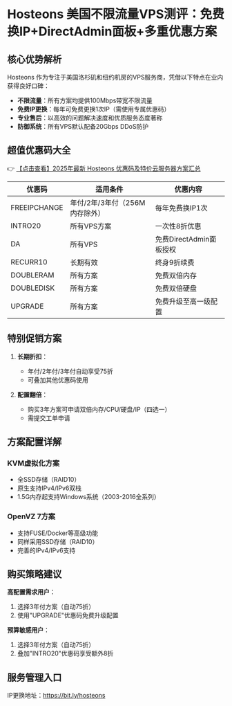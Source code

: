 # Hosteons 美国不限流量VPS测评：免费换IP+DirectAdmin面板+多重优惠方案

## 核心优势解析

Hosteons 作为专注于美国洛杉矶和纽约机房的VPS服务商，凭借以下特点在业内获得良好口碑：

- **不限流量**：所有方案均提供100Mbps带宽不限流量
- **免费IP更换**：每年可免费更换1次IP（需使用专属优惠码）
- **专业售后**：以高效的问题解决速度和优质服务态度著称
- **防御系统**：所有VPS默认配备20Gbps DDoS防护

## 超值优惠码大全

👉 [【点击查看】2025年最新 Hosteons 优惠码及特价云服务器方案汇总](https://bit.ly/hosteons)

| 优惠码 | 适用条件 | 优惠内容 |
|--------|----------|----------|
| FREEIPCHANGE | 年付/2年/3年付（256M内存除外） | 每年免费换IP1次 |
| INTRO20 | 所有VPS方案 | 一次性8折优惠 |
| DA | 所有VPS | 免费DirectAdmin面板授权 |
| RECURR10 | 长期有效 | 终身9折续费 |
| DOUBLERAM | 所有方案 | 免费双倍内存 |
| DOUBLEDISK | 所有方案 | 免费双倍硬盘 |
| UPGRADE | 所有方案 | 免费升级至高一级配置 |

## 特别促销方案

1. **长期折扣**：
   - 年付/2年付/3年付自动享受75折
   - 可叠加其他优惠码使用

2. **配置翻倍**：
   - 购买3年方案可申请双倍内存/CPU/硬盘/IP（四选一）
   - 需提交工单申请

## 方案配置详解

### KVM虚拟化方案
- 全SSD存储（RAID10）
- 原生支持IPv4/IPv6双栈
- 1.5G内存起支持Windows系统（2003-2016全系列）

### OpenVZ 7方案
- 支持FUSE/Docker等高级功能
- 同样采用SSD存储（RAID10）
- 完善的IPv4/IPv6支持

## 购买策略建议

**高配置需求用户**：
1. 选择3年付方案（自动75折）
2. 使用"UPGRADE"优惠码免费升级配置

**预算敏感用户**：
1. 选择3年付方案（自动75折）
2. 叠加"INTRO20"优惠码享受额外8折

## 服务管理入口
IP更换地址：https://bit.ly/hosteons